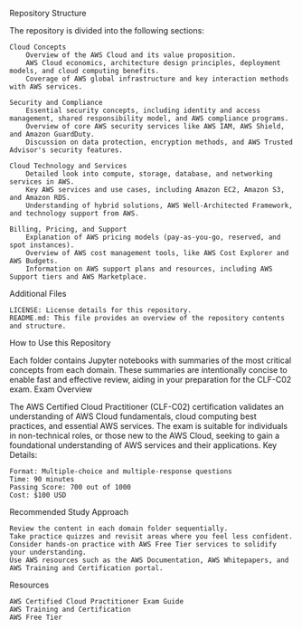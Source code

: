 Repository Structure

The repository is divided into the following sections:

    Cloud Concepts
        Overview of the AWS Cloud and its value proposition.
        AWS Cloud economics, architecture design principles, deployment models, and cloud computing benefits.
        Coverage of AWS global infrastructure and key interaction methods with AWS services.

    Security and Compliance
        Essential security concepts, including identity and access management, shared responsibility model, and AWS compliance programs.
        Overview of core AWS security services like AWS IAM, AWS Shield, and Amazon GuardDuty.
        Discussion on data protection, encryption methods, and AWS Trusted Advisor's security features.

    Cloud Technology and Services
        Detailed look into compute, storage, database, and networking services in AWS.
        Key AWS services and use cases, including Amazon EC2, Amazon S3, and Amazon RDS.
        Understanding of hybrid solutions, AWS Well-Architected Framework, and technology support from AWS.

    Billing, Pricing, and Support
        Explanation of AWS pricing models (pay-as-you-go, reserved, and spot instances).
        Overview of AWS cost management tools, like AWS Cost Explorer and AWS Budgets.
        Information on AWS support plans and resources, including AWS Support tiers and AWS Marketplace.

Additional Files

    LICENSE: License details for this repository.
    README.md: This file provides an overview of the repository contents and structure.

How to Use this Repository

Each folder contains Jupyter notebooks with summaries of the most critical concepts from each domain. These summaries are intentionally concise to enable fast and effective review, aiding in your preparation for the CLF-C02 exam.
Exam Overview

The AWS Certified Cloud Practitioner (CLF-C02) certification validates an understanding of AWS Cloud fundamentals, cloud computing best practices, and essential AWS services. The exam is suitable for individuals in non-technical roles, or those new to the AWS Cloud, seeking to gain a foundational understanding of AWS services and their applications.
Key Details:

    Format: Multiple-choice and multiple-response questions
    Time: 90 minutes
    Passing Score: 700 out of 1000
    Cost: $100 USD

Recommended Study Approach

    Review the content in each domain folder sequentially.
    Take practice quizzes and revisit areas where you feel less confident.
    Consider hands-on practice with AWS Free Tier services to solidify your understanding.
    Use AWS resources such as the AWS Documentation, AWS Whitepapers, and AWS Training and Certification portal.

Resources

    AWS Certified Cloud Practitioner Exam Guide
    AWS Training and Certification
    AWS Free Tier
